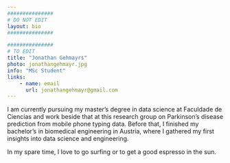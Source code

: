 ```yaml
---
###############
# DO NOT EDIT
layout: bio
###############

###############
# TO EDIT
title: "Jonathan Gehmayrs"
photo: jonathangehmayr.jpg
info: "MSc Student"
links:
    - name: email
      url: jonathangehmayr@gmail.com
---
```


I am currently pursuing my master’s degree in data science at Faculdade de Ciencias and work beside that at this research group on Parkinson’s disease prediction from mobile phone typing data. Before that, I finished my bachelor’s in biomedical engineering in Austria, where I gathered my first insights into data science and engineering.

In my spare time, I love to go surfing or to get a good espresso in the sun.

